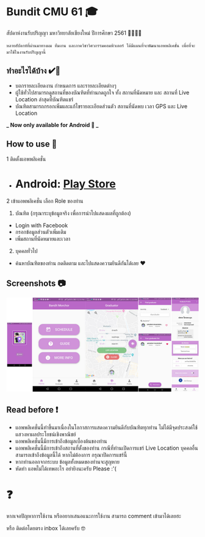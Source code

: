 # Bundit CMU 61 🎓

สัปดาห์งานรับปริญญา มหาวิทยาลัยเชียงใหม่ ปีการศึกษา 2561 👨‍🎓👩‍🎓

`หลายสัปดาห์ที่ผ่านมาทางผม ทีมงาน และภาควิชาวิศวกรรมคอมพิวเตอร์ ได้มีแผนที่จะพัฒนาแอพพลิเคชั่น เพื่อที่จะมาใช้ในงานรับปริญญานี้`

## ทำอะไรได้บ้าง ✔🎯

- บอกรายละเอียดงาน กำหนดการ และรายละเอียดต่างๆ
- ผู้ใช้ทั่วไปสามารถดูสถานที่ของบัณฑิตที่ท่านกดถูกใจ ทั้ง สถานที่นัดหมาย และ สถานที่ Live Location ล่าสุดที่บัณฑิตแชร์
- บัณฑิตสามารถกรอกเพิ่มและแก้ไขรายละเอียดส่วนตัว สถานที่นัดพบ เวลา GPS และ Live Location

**_ Now only available for Android 📱 _**

## How to use 📝

1 ติดตั้งแอพพลิเคชั่น

- # Android: [Play Store](https://play.google.com/store/apps/details…)

2 เข้าแอพพลิเคชั่น เลือก Role ของท่าน

1. บัณฑิต
   (กรุณาระบุข้อมูลจริง เพื่อการนำไปแสดงผลที่ถูกต้อง)

- Login with Facebook
- กรอกข้อมูลส่วนตัวเพิ่มเติม
- เพิ่มสถานที่นัดหมายและเวลา

2. บุคคลทั่วไป

- ค้นหาบัณฑิตของท่าน กดติดตาม และไปแสดงความยินดีกันได้เลย ❤

## Screenshots 📷

<img src="./screenshots/feature_graphic.jpg" alt="application demo" width="1000"/>

## Read before ❗

- แอพพลิเคชั่นนี้ทำขึ้นมาเนื่องในโอกาสการแสดงความยินดีกับบัณฑิตทุกท่าน ไม่ได้มีจุดประสงค์ใช้แสวงหาผลประโยชน์เชิงพาณิชย์
- แอพพลิเคชั่นนี้มีการเข้าถึงข้อมูลเบื้องต้นของท่าน
- แอพพลิเคชั่นนี้มีการเข้าถึงสถานที่ตั้งของท่าน กรณีที่ท่านเปิดการแชร์ Live Location บุคคลอื่นสามารถเข้าถึงข้อมูลนี้ได้ หากไม่ต้องการ กรุณาปิดการแชร์นี้
- หากท่านออกจากระบบ ข้อมูลทั้งหมดของท่านจะสูญหาย
- หัดทำ แอพไม่ได้เทพอะไร อย่ายิงนะครับ Please :'(

# ❓

หากเจอปัญหาการใช้งาน หรืออยากเสนอแนะการใช้งาน สามารถ comment เข้ามาได้เลยฮะ

หรือ ติดต่อโดยตรง inbox ได้เลยครับ 🤓
